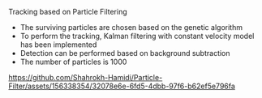 Tracking based on Particle Filtering
-	The surviving particles are chosen based on the genetic algorithm 
-	To perform the tracking, Kalman filtering with constant velocity model has been implemented 
-	Detection can be performed based on background subtraction
-	The number of particles is 1000 


https://github.com/Shahrokh-Hamidi/Particle-Filter/assets/156338354/32078e6e-6fd5-4dbb-97f6-b62ef5e796fa

